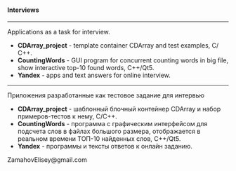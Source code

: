 #### Interviews ####
***

Applications as a task for interview.
- **CDArray_project** - template container CDArray and test examples, С/С++.
- **CountingWords** - GUI program for concurrent counting words in big file, show interactive top-10 found words, C++/Qt5.
- **Yandex** - apps and text answers for online interview.

***
Приложения разработанные как тестовое задание для интервью
- **CDArray_project** - шаблонный блочный контейнер CDArray и набор примеров-тестов к нему, С/С++.
- **CountingWords** - программа с графическим интерфейсом для подсчета слов в файлах большого размера, отображается в реальном времени ТОП-10 найденных слов, C++/Qt5.
- **Yandex** - программы и тексты ответов к онлайн заданию.
<p>ZamahovElisey@gmail.com</p>
